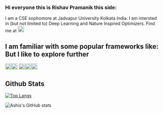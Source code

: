 ### Hi everyone this is Rishav Pramanik this side:
I am a CSE sophomore at Jadvapur University Kolkata India. I am intersted in (but not limited to) Deep Learning and Nature Inspired Optimizers. Find me at [<img src='https://img.shields.io/badge/LinkedIn-0077B5?style=for-the-badge&logo=linkedin&logoColor=white' alt='linkedin' height='20'>](https://www.linkedin.com/in/rishavpramanik/) 
## I am familiar with some popular frameworks like: But I like to explore further
[<img src='https://img.shields.io/badge/PyTorch-EE4C2C?style=for-the-badge&logo=PyTorch&logoColor=white' alt='PyTorch' height='20'>](https://pytorch.org/)[<img src='https://img.shields.io/badge/Keras-D00000?style=for-the-badge&logo=Keras&logoColor=white' alt='linkedin' height='20'>](https://keras.io/) [<img src='https://img.shields.io/badge/scikit_learn-F7931E?style=for-the-badge&logo=scikit-learn&logoColor=white' alt='SciKit Learn' height='20'>](https://scikit-learn.org/stable/)[<img src='https://img.shields.io/badge/Numpy-777BB4?style=for-the-badge&logo=numpy&logoColor=white' alt='Numpy' height='20'>](https://numpy.org/)[<img src='	https://img.shields.io/badge/Pandas-2C2D72?style=for-the-badge&logo=pandas&logoColor=white' alt='Pandas' height='20'>](https://pandas.pydata.org/)



## Github Stats
[![Top Langs](https://github-readme-stats.vercel.app/api/top-langs/?username=rishavpramanik&theme=tokyonight)](https://github.com/rishavpramanik/github-readme-stats)

![Ashis's GitHub stats](https://github-readme-stats.vercel.app/api?username=rishavpramanik&show_icons=true&theme=tokyonight)



